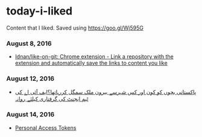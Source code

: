 # today-i-liked 
Content that I liked. Saved using https://goo.gl/Wj595G 

### August 8, 2016
- [Idnan/like-on-git: Chrome extension - Link a repository with the extension and automatically save the links to content you like](https://github.com/Idnan/like-on-git) 

### August 12, 2016
- [پاکستانی بچوں کو کون اور کس شہرسے بیرون ملک سمگل کررہاتھا؟ایف آئی اے کی ٹیم ایجنٹ کی گرفتاری کیلئے روانہ](http://dailypakistan.com.pk/islamabad/12-Aug-2016/428223) 

### August 14, 2016
- [Personal Access Tokens](https://github.com/settings/tokens) 

